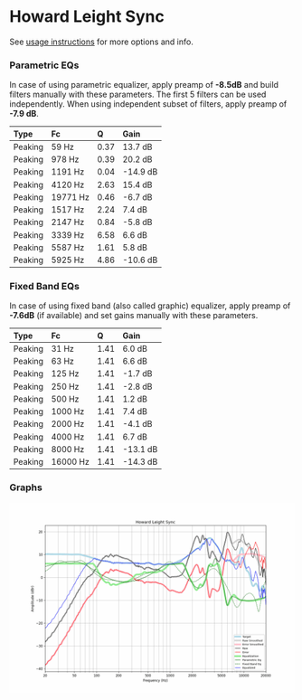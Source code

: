 # Howard Leight Sync
See [usage instructions](https://github.com/jaakkopasanen/AutoEq#usage) for more options and info.

### Parametric EQs
In case of using parametric equalizer, apply preamp of **-8.5dB** and build filters manually
with these parameters. The first 5 filters can be used independently.
When using independent subset of filters, apply preamp of **-7.9 dB**.

| Type    | Fc       |    Q | Gain     |
|:--------|:---------|:-----|:---------|
| Peaking | 59 Hz    | 0.37 | 13.7 dB  |
| Peaking | 978 Hz   | 0.39 | 20.2 dB  |
| Peaking | 1191 Hz  | 0.04 | -14.9 dB |
| Peaking | 4120 Hz  | 2.63 | 15.4 dB  |
| Peaking | 19771 Hz | 0.46 | -6.7 dB  |
| Peaking | 1517 Hz  | 2.24 | 7.4 dB   |
| Peaking | 2147 Hz  | 0.84 | -5.8 dB  |
| Peaking | 3339 Hz  | 6.58 | 6.6 dB   |
| Peaking | 5587 Hz  | 1.61 | 5.8 dB   |
| Peaking | 5925 Hz  | 4.86 | -10.6 dB |

### Fixed Band EQs
In case of using fixed band (also called graphic) equalizer, apply preamp of **-7.6dB**
(if available) and set gains manually with these parameters.

| Type    | Fc       |    Q | Gain     |
|:--------|:---------|:-----|:---------|
| Peaking | 31 Hz    | 1.41 | 6.0 dB   |
| Peaking | 63 Hz    | 1.41 | 6.6 dB   |
| Peaking | 125 Hz   | 1.41 | -1.7 dB  |
| Peaking | 250 Hz   | 1.41 | -2.8 dB  |
| Peaking | 500 Hz   | 1.41 | 1.2 dB   |
| Peaking | 1000 Hz  | 1.41 | 7.4 dB   |
| Peaking | 2000 Hz  | 1.41 | -4.1 dB  |
| Peaking | 4000 Hz  | 1.41 | 6.7 dB   |
| Peaking | 8000 Hz  | 1.41 | -13.1 dB |
| Peaking | 16000 Hz | 1.41 | -14.3 dB |

### Graphs
![](./Howard%20Leight%20Sync.png)